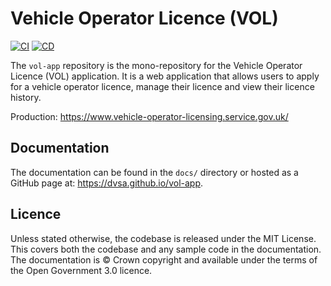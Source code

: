 # Vehicle Operator Licence (VOL)

[![CI](https://github.com/dvsa/vol-app/actions/workflows/ci.yaml/badge.svg)](https://github.com/dvsa/vol-app/actions/workflows/ci.yaml) [![CD](https://github.com/dvsa/vol-app/actions/workflows/cd.yaml/badge.svg)](https://github.com/dvsa/vol-app/actions/workflows/cd.yaml)

The `vol-app` repository is the mono-repository for the Vehicle Operator Licence (VOL) application. It is a web application that allows users to apply for a vehicle operator licence, manage their licence and view their licence history.

Production: https://www.vehicle-operator-licensing.service.gov.uk/

## Documentation

The documentation can be found in the `docs/` directory or hosted as a GitHub page at: https://dvsa.github.io/vol-app.

## Licence

Unless stated otherwise, the codebase is released under the MIT License. This covers both the codebase and any sample code in the documentation. The documentation is © Crown copyright and available under the terms of the Open Government 3.0 licence.
